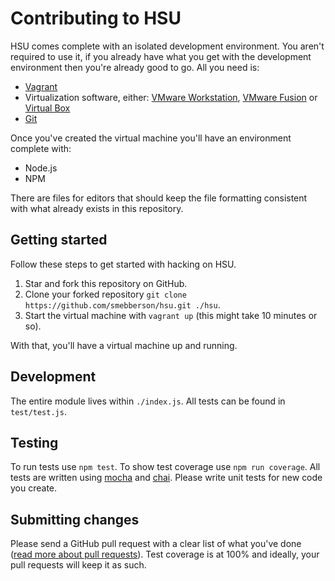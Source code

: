 
# Contributing to HSU

HSU comes complete with an isolated development environment. You aren't required to use it, if you already have what you get with the development environment then you're already good to go. All you need is:

- [Vagrant][vagrant]
- Virtualization software, either: [VMware Workstation][vmwareworkstation], [VMware Fusion][vmwarefusion] or [Virtual Box][virtualbox]
- [Git][git]

Once you've created the virtual machine you'll have an environment complete with:

- Node.js
- NPM

There are files for editors that should keep the file formatting consistent with what already exists in this repository.

## Getting started

Follow these steps to get started with hacking on HSU.

1. Star and fork this repository on GitHub.
1. Clone your forked repository `git clone https://github.com/smebberson/hsu.git ./hsu`.
1. Start the virtual machine with `vagrant up` (this might take 10 minutes or so).

With that, you'll have a virtual machine up and running.

## Development

The entire module lives within `./index.js`. All tests can be found in `test/test.js`.

## Testing

To run tests use `npm test`. To show test coverage use `npm run coverage`. All tests are written using [mocha][mocha] and [chai][chai]. Please write unit tests for new code you create.

## Submitting changes

Please send a GitHub pull request with a clear list of what you've done ([read more about pull requests][pullrequests]). Test coverage is at 100% and ideally, your pull requests will keep it as such.

[vagrant]: https://www.vagrantup.com/
[vmwareworkstation]: https://www.vmware.com/au/products/workstation/
[vmwarefusion]: https://www.vmware.com/au/products/fusion/
[virtualbox]: https://www.virtualbox.org/
[git]: https://git-scm.com/
[mocha]: https://mochajs.org/
[chai]: http://chaijs.com/
[pullrequests]: http://help.github.com/pull-requests/
